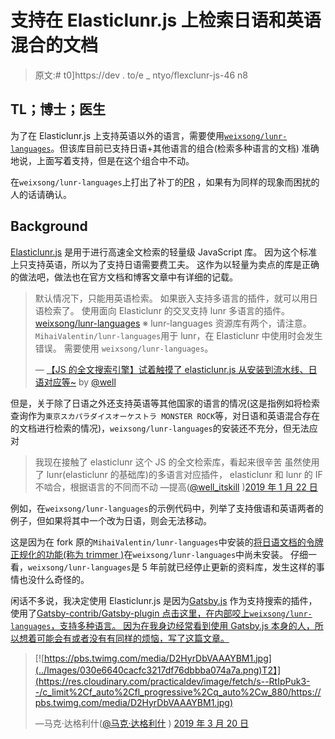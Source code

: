 # 支持在 Elasticlunr.js 上检索日语和英语混合的文档

> 原文:# t0]https://dev . to/e _ ntyo/flexclunr-js-46 n8

## TL；博士；医生

为了在 Elasticlunr.js 上支持英语以外的语言，需要使用[`weixsong/lunr-languages`](https://github.com/weixsong/lunr-languages/blob/master/lunr.jp.js)。但该库目前已支持日语+其他语言的组合(检索多种语言的文档) 准确地说，上面写着支持，但是在这个组合中不动。

在`weixsong/lunr-languages`上打出了补丁的[PR](https://github.com/weixsong/lunr-languages/pull/1) ，如果有为同样的现象而困扰的人的话请确认。

## [](#%E8%83%8C%E6%99%AF)Background

[Elasticlunr.js](http://elasticlunr.com/) 是用于进行高速全文检索的轻量级 JavaScript 库。 因为这个标准上只支持英语，所以为了支持日语需要费工夫。 这作为以轻量为卖点的库是正确的做法吧，做法也在官方文档和博客文章中有详细的记载。

> 默认情况下，只能用英语检索。
> 如果嵌入支持多语言的插件，就可以用日语检索了。
> 使用面向 Elasticlunr 的交叉支持 lunr 多语言的插件。
> [weixsong/lunr-languages](https://github.com/weixsong/lunr-languages/blob/master/lunr.jp.js)
> ※ lunr-languages 资源库有两个，请注意。
> `MihaiValentin/lunr-languages`用于 lunr，在 Elasticlunr 中使用时会发生错误。 需要使用
> `weixsong/lunr-languages`。
> 
> — [【JS 的全文搜索引擎】试着触摸了 elasticlunr.js 从安装到流水线、日语对应等~](https://qiita.com/well/items/410aac718e531c6aee17#%E6%97%A5%E6%9C%AC%E8%AA%9E%E5%AF%BE%E5%BF%9C%E3%81%AB%E3%81%A4%E3%81%84%E3%81%A6) by [@well](https://qiita.com/well)

但是，关于除了日语之外还支持英语等其他国家的语言的情况(这是指例如将检索查询作为`東京スカパラダイスオーケストラ MONSTER ROCK`等，对日语和英语混合存在的文档进行检索的情况)，`weixsong/lunr-languages`的安装还不充分，但无法应对

> 我现在接触了 elasticlunr 这个 JS 的全文检索库，看起来很辛苦
> 虽然使用了 lunr(elasticlunr 的基础库)的多语言对应插件， elasticlunr 和 lunr 的 IF 不啮合，根据语言的不同而不动
> —提高([@well_itskill](https://twitter.com/well_itskill) )[2019 年 1 月 22 日](https://twitter.com/well_itskill/status/1087568216522510339?ref_src=twsrc%5Etfw)

例如，在`weixsong/lunr-languages`的示例代码中，列举了支持俄语和英语两者的例子，但如果将其中一个改为日语，则会无法移动。

这是因为在 fork 原的`MihaiValentin/lunr-languages`中安装的[将日语文档的令牌正规化的功能(称为 trimmer )](https://github.com/MihaiValentin/lunr-languages/blob/1d636b70adea2cfdbae659b520b1a34ea34439a5/lunr.ja.js#L169)在`weixsong/lunr-languages`中尚未安装。 仔细一看，`weixsong/lunr-languages`是 5 年前就已经停止更新的资料库，发生这样的事情也没什么奇怪的。

闲话不多说，我决定使用 Elasticlunr.js 是因为[Gatsby.js](https://www.gatsbyjs.org/docs/adding-search/#use-an-open-source-search-engine) 作为支持搜索的插件，使用了[Gatsby-contrib/Gatsby-plugin 点击这里，在内部咬上`weixsong/lunr-languages`，支持多种语言。 因为在我身边经常看到使用 Gatsby.js 本身的人，所以想着可能会有或者没有有同样的烦恼，写了这篇文章。](https://github.com/gatsby-contrib/gatsby-plugin-elasticlunr-search)

> [![https://pbs.twimg.com/media/D2HyrDbVAAAYBM1.jpg](../Images/030e6640cacfc3217df76dbbba074a7a.png)T2】](https://res.cloudinary.com/practicaldev/image/fetch/s--RtIpPuk3--/c_limit%2Cf_auto%2Cfl_progressive%2Cq_auto%2Cw_880/https://pbs.twimg.com/media/D2HyrDbVAAAYBM1.jpg)
> 
> —马克·达格利什([@马克·达格利什](https://twitter.com/markdalgleish) ) [2019 年 3 月 20 日](https://twitter.com/markdalgleish/status/1108433814647300097?ref_src=twsrc%5Etfw)